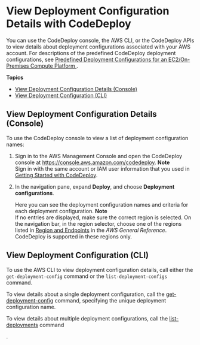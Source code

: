 # View Deployment Configuration Details with CodeDeploy<a name="deployment-configurations-view-details"></a>

You can use the CodeDeploy console, the AWS CLI, or the CodeDeploy APIs to view details about deployment configurations associated with your AWS account\. For descriptions of the predefined CodeDeploy deployment configurations, see [Predefined Deployment Configurations for an EC2/On\-Premises Compute Platform ](deployment-configurations.md#deployment-configurations-predefined)\.

**Topics**
+ [View Deployment Configuration Details \(Console\)](#deployment-configurations-view-details-console)
+ [View Deployment Configuration \(CLI\)](#deployment-configurations-view-details-cli)

## View Deployment Configuration Details \(Console\)<a name="deployment-configurations-view-details-console"></a>

To use the CodeDeploy console to view a list of deployment configuration names:

1. Sign in to the AWS Management Console and open the CodeDeploy console at [https://console\.aws\.amazon\.com/codedeploy](https://console.aws.amazon.com/codedeploy)\.
**Note**  
Sign in with the same account or IAM user information that you used in [Getting Started with CodeDeploy](getting-started-codedeploy.md)\.

1. In the navigation pane, expand **Deploy**, and choose **Deployment configurations**\.

    Here you can see the deployment configuration names and criteria for each deployment configuration\. 
**Note**  
If no entries are displayed, make sure the correct region is selected\. On the navigation bar, in the region selector, choose one of the regions listed in [Region and Endpoints](https://docs.aws.amazon.com/general/latest/gr/rande.html#codedeploy_region) in the *AWS General Reference*\. CodeDeploy is supported in these regions only\.

## View Deployment Configuration \(CLI\)<a name="deployment-configurations-view-details-cli"></a>

To use the AWS CLI to view deployment configuration details, call either the `get-deployment-config` command or the `list-deployment-configs` command\.

To view details about a single deployment configuration, call the [get\-deployment\-config](https://docs.aws.amazon.com/cli/latest/reference/deploy/get-deployment-config.html) command, specifying the unique deployment configuration name\.

To view details about multiple deployment configurations, call the [list\-deployments](https://docs.aws.amazon.com/cli/latest/reference/deploy/list-deployments.html) command

\.